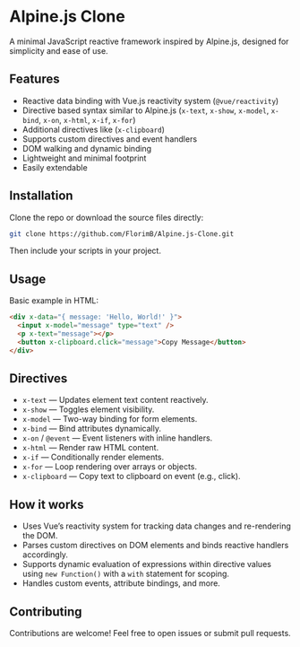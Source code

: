 # Alpine.js Clone

A minimal JavaScript reactive framework inspired by Alpine.js, designed for simplicity and ease of use.

## Features

- Reactive data binding with Vue.js reactivity system (`@vue/reactivity`)
- Directive based syntax similar to Alpine.js (`x-text`, `x-show`, `x-model`, `x-bind`, `x-on`, `x-html`, `x-if`, `x-for`)
- Additional directives like (`x-clipboard`)
- Supports custom directives and event handlers
- DOM walking and dynamic binding
- Lightweight and minimal footprint
- Easily extendable

## Installation

Clone the repo or download the source files directly:

```bash
git clone https://github.com/FlorimB/Alpine.js-Clone.git
```

Then include your scripts in your project.

## Usage

Basic example in HTML:

```html
<div x-data="{ message: 'Hello, World!' }">
  <input x-model="message" type="text" />
  <p x-text="message"></p>
  <button x-clipboard.click="message">Copy Message</button>
</div>
```

## Directives

- `x-text` — Updates element text content reactively.
- `x-show` — Toggles element visibility.
- `x-model` — Two-way binding for form elements.
- `x-bind` — Bind attributes dynamically.
- `x-on` / `@event` — Event listeners with inline handlers.
- `x-html` — Render raw HTML content.
- `x-if` — Conditionally render elements.
- `x-for` — Loop rendering over arrays or objects.
- `x-clipboard` — Copy text to clipboard on event (e.g., click).

## How it works

- Uses Vue’s reactivity system for tracking data changes and re-rendering the DOM.
- Parses custom directives on DOM elements and binds reactive handlers accordingly.
- Supports dynamic evaluation of expressions within directive values using `new Function()` with a `with` statement for scoping.
- Handles custom events, attribute bindings, and more.

## Contributing

Contributions are welcome! Feel free to open issues or submit pull requests.

